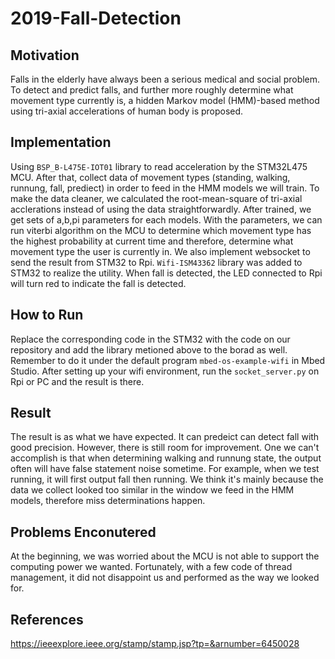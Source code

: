 # 2019-Fall-Detection

## Motivation
Falls in the elderly have always been a serious medical and social problem. To detect and predict falls, and further more roughly determine what movement type currently is, a hidden Markov model (HMM)-based method using tri-axial accelerations of human body is proposed.
## Implementation
Using `BSP_B-L475E-IOT01` library to read acceleration by the STM32L475 MCU. After that, collect data of movement types (standing, walking, runnung, fall, prediect) in order to feed in the HMM models we will train. To make the data cleaner, we calculated the root-mean-square of tri-axial acclerations instead of using the data straightforwardly. After trained, we get sets of a,b,pi parameters for each models. With the parameters, we can run viterbi algorithm on the MCU to determine which movement type has the highest probability at current time and therefore, determine what movement type the user is currently in. We also implement websocket to send the result from STM32 to Rpi. `Wifi-ISM43362` library was added to STM32 to realize the utility.  When fall is detected, the LED connected to Rpi will turn red to indicate the fall is detected.
## How to Run 
Replace the corresponding code in the STM32 with the code on our repository and add the library metioned above to the borad as well. Remember to do it under the default program `mbed-os-example-wifi` in Mbed Studio. After setting up your wifi environment, run the `socket_server.py` on Rpi or PC and the result is there.
## Result
The result is as what we have expected. It can predeict can detect fall with good precision. However, there is still room for improvement. One we can't accomplish is that when determining walking and runnung state, the output often will have false statement noise sometime. For example, when we test running, it will first output fall then running. We think it's mainly because the data we collect looked too similar in the window we feed in the HMM models, therefore miss determinations happen. 
## Problems Enconutered
At the beginning, we was worried about the MCU is not able to support the computing power we wanted. Fortunately, with a few code of thread management, it did not disappoint us and performed as the way we looked for.
## References
https://ieeexplore.ieee.org/stamp/stamp.jsp?tp=&arnumber=6450028
